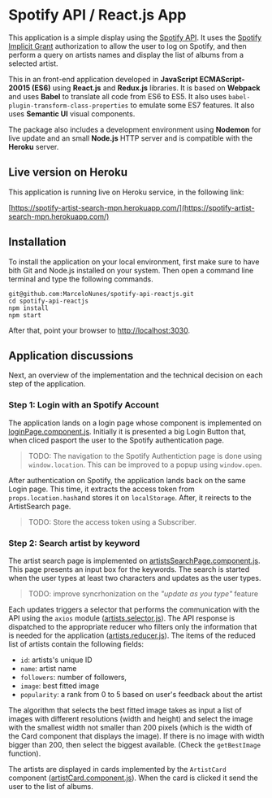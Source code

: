 # Spotify API / React.js App

This application is a simple display using the [Spotify API](https://developer.spotify.com/documentation/web-api/quick-start/). It uses the [Spotify Implicit Grant](https://developer.spotify.com/documentation/general/guides/authorization-guide/#implicit-grant-flow) authorization to allow the user to log on Spotify, and then perform a query on artists names and display the list of albums from a selected artist.

This in an front-end application developed in **JavaScript ECMAScript-20015 (ES6)** using **React.js** and **Redux.js** libraries. It is based on **Webpack** and uses **Babel** to translate all code from ES6 to ES5. It also uses `babel-plugin-transform-class-properties` to emulate some ES7 features. It also uses **Semantic UI** visual components.

The package also includes a development environment using **Nodemon** for live update and an small **Node.js** HTTP server and is compatible with the **Heroku** server.

## Live version on Heroku

This application is running live on Heroku service, in the following link:

[https://spotify-artist-search-mpn.herokuapp.com/](https://spotify-artist-search-mpn.herokuapp.com/)

## Installation

To install the application on your local environment, first make sure to have bith Git and Node.js installed on your system. Then open a command line terminal and type the following commands.

```
git@github.com:MarceloNunes/spotify-api-reactjs.git
cd spotify-api-reactjs
npm install
npm start
```

After that, point your browser to [http://localhost:3030](http://localhost:3030).

## Application discussions

Next, an overview of the implementation and the technical decision on each step of the application.

### Step 1: Login with an Spotify Account

The application lands on a login page whose component is implemented on [loginPage.component.js](https://github.com/MarceloNunes/spotify-api-reactjs/blob/master/src/components/login/loginPage.component.js). Initially it is presented a big Login Button that, when cliced pasport the user to the Spotify authentication page.

> TODO: The navigation to the Spotify Authentiction page is done using `window.location`. This can be improved to a popup using `window.open`.

After authentication on Spotify, the application lands back on the same Login page. This time, it extracts the access token from `props.location.hash`and stores it on `localStorage`. After, it reirects to the ArtistSearch page.

> TODO: Store the access token using a Subscriber.

### Step 2: Search artist by keyword

The artist search page is implemented on [artistsSearchPage.component.js](https://github.com/MarceloNunes/spotify-api-reactjs/blob/master/src/components/artists/artistsSearchPage.component.js). This page presents an input box for the keywords. The search is started when the user types at least two characters and updates as the user types.

> TODO: improve syncrhonization on the *"update as you type"* feature

Each updates triggers a selector that performs the communication with the API using the `axios` module ([artists.selector.js](https://github.com/MarceloNunes/spotify-api-reactjs/blob/master/src/selectors/artists.selector.js)). The API response is dispatched to the appropriate reducer who filters only the information that is needed for the application ([artists.reducer.js](https://github.com/MarceloNunes/spotify-api-reactjs/blob/master/src/reducers/artists.reducer.js)). The items of the reduced list of artists contain the following fields: 

- `id`: artists's unique ID
- `name`: artist name
- `followers`: number of followers, 
- `image`: best fitted image
- `popularity`: a rank from 0 to 5 based on user's feedback about the artist

The algorithm that selects the best fitted image takes as input a list of images with different resolutions (width and height) and select the image with the smallest width not smaller than 200 pixels (which is the width of the Card  component that displays the image). If there is no image with width bigger than 200, then select the biggest available. (Check the `getBestImage` function).

The artists are displayed in cards implemented by the `ArtistCard` component ([artistCard.component.js](https://github.com/MarceloNunes/spotify-api-reactjs/blob/master/src/components/artists/artistCard.component.js)). When the card is clicked it send the user to the list of albums.

